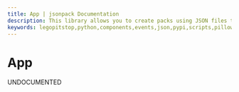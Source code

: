 ```yaml
---
title: App | jsonpack Documentation
description: This library allows you to create packs using JSON files to configure your Python Application.
keywords: legopitstop,python,components,events,json,pypi,scripts,pillow,pack,manifests,pythonpackage,schemaser
---
```


# App

UNDOCUMENTED
